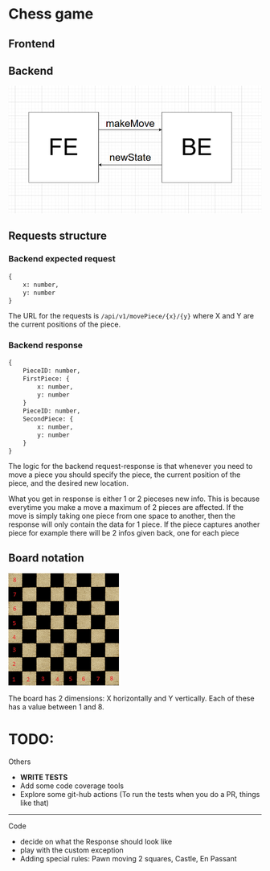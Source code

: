 # Chess game

## Frontend

## Backend

![General Architecture](./Architecture.png "Title")

## Requests structure

### Backend expected request 

```
{ 
    x: number,
    y: number
}

```
The URL for the requests is `/api/v1/movePiece/{x}/{y}` where X and Y are the current positions of the piece.
### Backend response

```
{
    PieceID: number,
    FirstPiece: { 
        x: number,
        y: number
    }
    PieceID: number,
    SecondPiece: {
        x: number,
        y: number
    }
}
```

The logic for the backend request-response is that whenever you need to move a piece you should specify the piece, the current position of the piece, and the desired new location.

What you get in response is either 1 or 2 pieceses new info. This is because everytime you make a move a maximum of 2 pieces are affected. If the move is simply taking one piece from one space to another, then the response will only contain the data for 1 piece. If the piece captures another piece for example there will be 2 infos given back, one for each piece

## Board notation
![Chess board](./board.png "Board")

The board has 2 dimensions: X horizontally and Y vertically. Each of these has a value between 1 and 8.

# TODO:
Others
* **WRITE TESTS**
* Add some code coverage tools
* Explore some git-hub actions (To run the tests when you do a PR, things like that)
---
Code
* decide on what the Response should look like
* play with the custom exception
* Adding special rules: Pawn moving 2 squares, Castle, En Passant